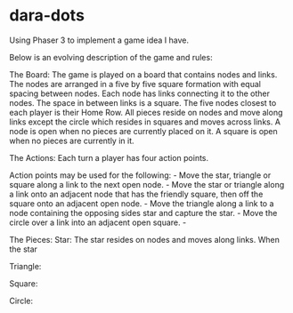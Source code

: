 # dara-dots
Using Phaser 3 to implement a game idea I have.

Below is an evolving description of the game and rules:

The Board:
The game is played on a board that contains nodes and links. 
The nodes are arranged in a five by five square formation
with equal spacing between nodes. Each node has links connecting
it to the other nodes. The space in between links is a square.
The five nodes closest to each player is their Home Row.
All pieces reside on nodes and move along links except
the circle which resides in squares and moves across links.
A node is open when no pieces are currently placed on it.
A square is open when no pieces are currently in it.

The Actions:
Each turn a player has four action points.

Action points may be used for the following:
    - Move the star, triangle or square along a link
        to the next open node.
    - Move the star or triangle along a link onto
        an adjacent node that has the friendly square,
        then off the square onto an adjacent open node.
    - Move the triangle along a link to a node containing the 
        opposing sides star and capture the star.
    - Move the circle over a link into an adjacent open square.
    - 

The Pieces:
Star:
The star resides on nodes and moves along links.
When the star 

Triangle:

Square:

Circle:


